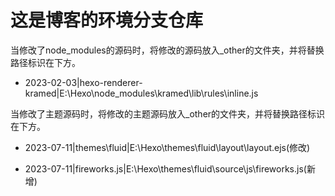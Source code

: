 # 这是博客的环境分支仓库

当修改了node_modules的源码时，将修改的源码放入_other的文件夹，并将替换路径标识在下方。

- 2023-02-03|hexo-renderer-kramed|E:\Hexo\node_modules\kramed\lib\rules\inline.js

当修改了主题源码时，将修改的主题源码放入_other的文件夹，并将替换路径标识在下方。

- 2023-07-11|themes\fluid|E:\Hexo\themes\fluid\layout\layout.ejs(修改)

- 2023-07-11|fireworks.js|E:\Hexo\themes\fluid\source\js\fireworks.js(新增)